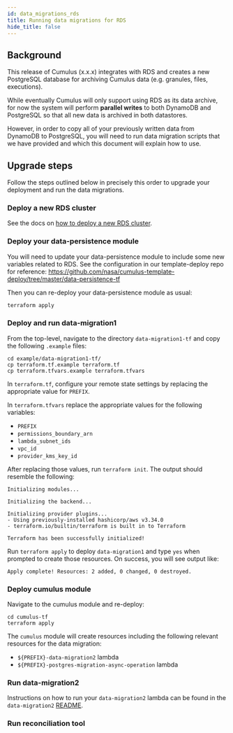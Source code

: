 ```yaml
---
id: data_migrations_rds
title: Running data migrations for RDS
hide_title: false
---
```


## Background

This release of Cumulus (x.x.x) integrates with RDS and creates a new PostgreSQL database for archiving Cumulus data (e.g. granules, files, executions).

While eventually Cumulus will only support using RDS as its data archive, for now the system will perform **parallel writes** to both DynamoDB and PostgreSQL so that all new data is archived in both datastores.

However, in order to copy all of your previously written data from DynamoDB to PostgreSQL, you will need to run data migration scripts that we have provided and which this document will explain how to use.

## Upgrade steps

Follow the steps outlined below in precisely this order to upgrade your deployment and run the data migrations.

### Deploy a new RDS cluster

See the docs on [how to deploy a new RDS cluster](./../deployment/postgres-database-deployment.md).

### Deploy your data-persistence module

You will need to update your data-persistence module to include some new variables related to RDS. See the configuration in our template-deploy repo for reference: <https://github.com/nasa/cumulus-template-deploy/tree/master/data-persistence-tf>

Then you can re-deploy your data-persistence module as usual:

```bash
terraform apply
```

### Deploy and run data-migration1

From the top-level, navigate to the directory `data-migration1-tf` and copy the following `.example` files:

```shell
cd example/data-migration1-tf/
cp terraform.tf.example terraform.tf
cp terraform.tfvars.example terraform.tfvars
```

In `terraform.tf`, configure your remote state settings by replacing the appropriate value for `PREFIX`.

In `terraform.tfvars` replace the appropriate values for the following variables:

- `PREFIX`
- `permissions_boundary_arn`
- `lambda_subnet_ids`
- `vpc_id`
- `provider_kms_key_id`

After replacing those values, run `terraform init`.
The output should resemble the following:

```shell
Initializing modules...

Initializing the backend...

Initializing provider plugins...
- Using previously-installed hashicorp/aws v3.34.0
- terraform.io/builtin/terraform is built in to Terraform

Terraform has been successfully initialized!
```

Run  `terraform apply` to deploy `data-migration1` and type `yes` when prompted to create those resources.
On success, you will see output like:

```shell
Apply complete! Resources: 2 added, 0 changed, 0 destroyed.
```

### Deploy cumulus module
Navigate to the cumulus module and re-deploy:

```shell
cd cumulus-tf
terraform apply
```

The `cumulus` module will create resources including the following relevant resources for the data migration:

- `${PREFIX}-data-migration2` lambda
- `${PREFIX}-postgres-migration-async-operation` lambda

### Run data-migration2

Instructions on how to run your `data-migration2` lambda can be found in the `data-migration2` [README](../../lambdas/data-migration2/README.md).

### Run reconciliation tool
